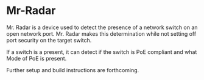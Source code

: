 # Mr-Radar

Mr. Radar is a device used to detect the presence of a network switch on an open network port. Mr. Radar makes this determination while not setting off port security on the target switch.

If a switch is a present, it can detect if the switch is PoE compliant and what Mode of PoE is present.

Further setup and build instructions are forthcoming.
